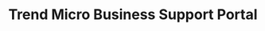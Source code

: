 ---
layout: default

title: Trend Micro Business Support Portal
description: A knowledge based support portal and case management tool for its enterprise customer
thumbnail: trend-micro.jpg
tags:
    - UI/UX
    - HTML/CSS
categories: "featured"

external-url: https://success.trendmicro.com
---